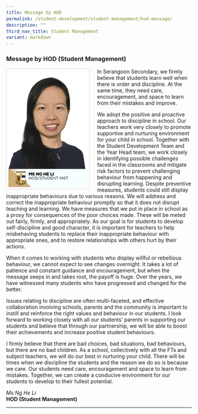 ```yaml
---
title: Message by HOD
permalink: /student-development/student-management/hod-message/
description: ""
third_nav_title: Student Management
variant: markdown
---
```

### Message by HOD (Student Management)

<img src="/images/School%20Management%20Team/Ng_He_Li.jpg" style="width:215px; height:315px; margin-right:20px; border:0.5px solid Gainsboro; padding: 5px" align="Left">

In Serangoon Secondary, we firmly believe that students learn well when there is order and discipline. At the same time, they need care, encouragement, and space to learn from their mistakes and improve.

We adopt the positive and proactive approach to discipline in school. Our teachers work very closely to promote supportive and nurturing environment for your child in school. Together with the Student Development Team and the Year Head team, we work closely in identifying possible challenges faced in the classrooms and mitigate risk factors to prevent challenging behaviour from happening and disrupting learning. Despite preventive measures, students could still display inappropriate behaviours due to various reasons. We will address and correct the inappropriate behaviour promptly so that it does not disrupt teaching and learning. We have measures that we put in place in school as a proxy for consequences of the poor choices made. These will be meted out fairly, firmly, and appropriately. As our goal is for students to develop self-discipline and good character, it is important for teachers to help misbehaving students to replace their inappropriate behaviour with appropriate ones, and to restore relationships with others hurt by their actions.

When it comes to working with students who display willful or rebellious behaviour, we cannot expect to see changes overnight. It takes a lot of patience and constant guidance and encouragement, but when the message seeps in and takes root, the payoff is huge. Over the years, we have witnessed many students who have progressed and changed for the better.

Issues relating to discipline are often multi-faceted, and effective collaboration involving schools, parents and the community is important to instill and reinforce the right values and behaviour in our students. I look forward to working closely with all our students’ parents in supporting our students and believe that through our partnership, we will be able to boost their achievements and increase positive student behaviours.

I firmly believe that there are bad choices, bad situations, bad behaviours, but there are no bad children. As a school, collectively with all the FTs and subject teachers, we will do our best in nurturing your child. There will be times when we discipline the students and the reason we do so is because we care. Our students need care, encouragement and space to learn from mistakes. Together, we can create a conducive environment for our students to develop to their fullest potential.

*Ms Ng He Li*
<br>**HOD (Student Management)**

<hr>